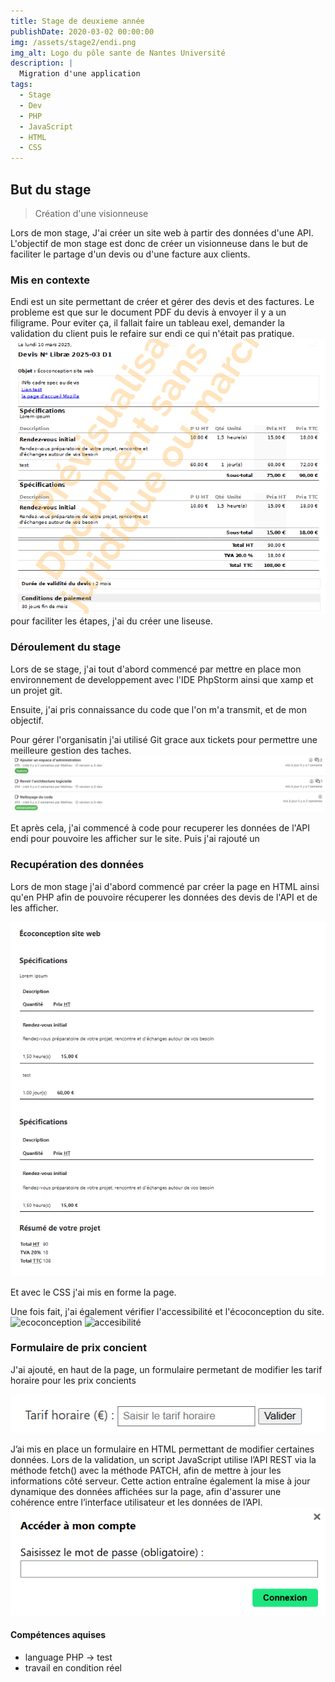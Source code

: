 ```yaml
---
title: Stage de deuxieme année
publishDate: 2020-03-02 00:00:00
img: /assets/stage2/endi.png
img_alt: Logo du pôle sante de Nantes Université
description: |
  Migration d'une application
tags:
  - Stage
  - Dev
  - PHP
  - JavaScript 
  - HTML
  - CSS
---
```


## But du stage

> Création d'une visionneuse 

Lors de mon stage, J'ai créer un site web à partir des données d'une API. L'objectif de mon stage est donc de créer un visionneuse dans le but de faciliter le partage d'un devis ou d'une facture aux clients. 

### Mis en contexte

Endi est un site permettant de créer et gérer des devis et des factures. Le probleme est que sur le document PDF du devis à envoyer il y a un filigrame.
Pour eviter ça, il fallait faire un tableau exel, demander la validation du client puis le refaire sur endi ce qui n'était pas pratique.
![page PDF d'un devis](/public/assets/stage2/exempleDevis.PNG)
pour faciliter les étapes, j'ai du créer une liseuse.

### Déroulement du stage

Lors de se stage, j'ai tout d'abord commencé par mettre en place mon environnement de developpement avec l'IDE PhpStorm ainsi que xamp et un projet git.

Ensuite, j'ai pris connaissance du code que l'on m'a transmit, et de mon objectif.

Pour gérer l'organisatin j'ai utilisé Git grace aux tickets pour permettre une meilleure gestion des taches.
![exemple de tickets Git](/public/assets/stage2/tickets_Git.png)

Et après cela, j'ai commencé à code pour recuperer les données de l'API endi pour pouvoire les afficher sur le site. Puis j'ai rajouté un 

### Recupération des données

Lors de mon stage j'ai d'abord commencé par créer la page en HTML ainsi qu'en PHP afin de pouvoire récuperer les données des devis de l'API et de les afficher.

![page d'accueil d'un devis'](/public/assets/stage2/page1.PNG)

Et avec le CSS j'ai mis en forme la page.

Une fois fait, j'ai également vérifier l'accessibilité et l'écoconception du site.
![ecoconception](/public/assets/)
![accesibilité](/public/assets/)

### Formulaire de prix concient

J'ai ajouté, en haut de la page, un formulaire permetant de modifier les tarif horaire pour les prix concients

![code de PHPMailer](/public/assets/stage2/form_tarifHoraire.PNG)

J’ai mis en place un formulaire en HTML permettant de modifier certaines données.
Lors de la validation, un script JavaScript utilise l’API REST via la méthode fetch() avec la méthode PATCH, afin de mettre à jour les informations côté serveur.
Cette action entraîne également la mise à jour dynamique des données affichées sur la page, afin d'assurer une cohérence entre l’interface utilisateur et les données de l’API.
![code de fichier .ics](/public/assets/stage2/popUp_connexion.PNG)



#### Compétences aquises

- language PHP -> test
- travail en condition réel